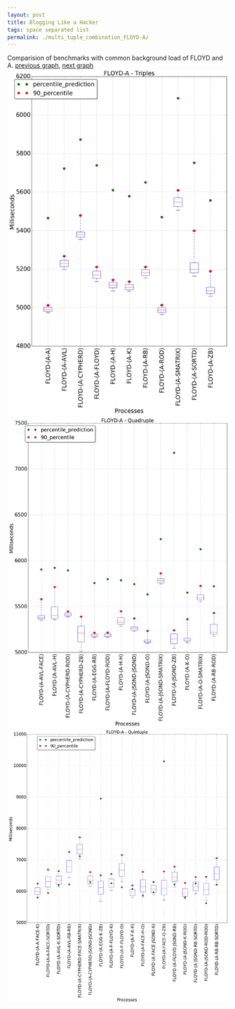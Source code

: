 ```yaml
---
layout: post
title: Blogging Like a Hacker
tags: space separated list
permalink: ./multi_tuple_combination_FLOYD-A/
---
```


Comparision of benchmarks with common background load of FLOYD and A.
[previous graph](./multi_tuple_combination_FLOYD-AVL/), [next graph](./multi_tuple_combination_FLOYD-CYPHERD/)
<img src="./images/triple/FLOYD/FLOYD-A_box.png" alt="graph figure"><img src="./images/quadruple/FLOYD/FLOYD-A_box.png" alt="graph figure"><img src="./images/quintuple/FLOYD/FLOYD-A_box.png" alt="graph figure">